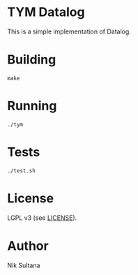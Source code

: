 # TYM Datalog
This is a simple implementation of Datalog.

# Building
`make`

# Running
`./tym`

# Tests
`./test.sh`

# License
LGPL v3 (see [LICENSE](LICENSE)).

# Author
Nik Sultana
